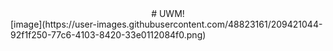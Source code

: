 <div id="header" align="center">
  # UWM!
</div>
[image](https://user-images.githubusercontent.com/48823161/209421044-92f1f250-77c6-4103-8420-33e0112084f0.png)
